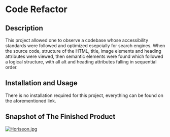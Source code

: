 # Code Refactor 

## Description
This project allowed one to observe a codebase whose accessibility standards were followed and optimized esepcially for search engines.
When the source code, structure of the HTML, title, image elements and heading attributes were viewed, then semantic elements were found which followed a logical structure, with all alt and heading attributes falling in sequential order.

## Installation and Usage
There is no installation required for this project, everything can be found on the aforementioned link. 

## Snapshot of The Finished Product
[![Horiseon.jpg](https://i.postimg.cc/8C7xzK0n/Horiseon.jpg)](https://postimg.cc/B8Gmhgsx)



